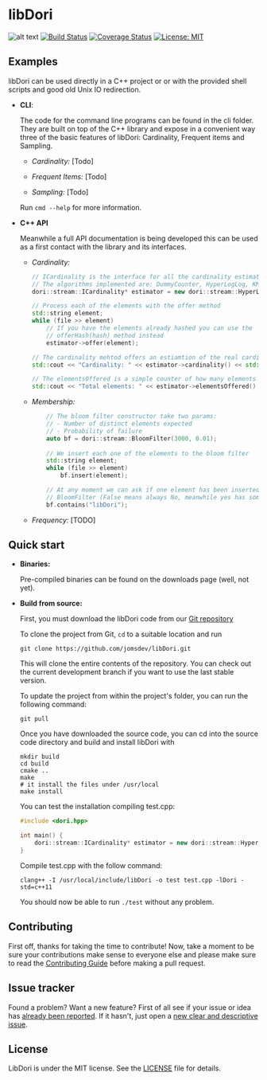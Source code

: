 # libDori

![alt text](https://img.shields.io/badge/release-0.0.1-green.svg)
[![Build Status](https://travis-ci.org/jomsdev/libDori.svg?branch=master)](https://travis-ci.org/jomsdev/libDori)
[![Coverage Status](https://coveralls.io/repos/github/jomsdev/libDori/badge.svg?branch=master)](https://coveralls.io/github/jomsdev/libDori?branch=master)
[![License: MIT](https://img.shields.io/badge/License-MIT-yellow.svg)](https://opensource.org/licenses/MIT)


## Examples

libDori can be used directly in a C++ project or or with the provided shell scripts and good old Unix IO redirection.

- **CLI**:

    The code for the command line programs can be found in the cli folder. They are built on top of the C++ library and expose 
    in a convenient way three of the basic features of libDori: Cardinality, Frequent items and Sampling.

    - *Cardinality:* [Todo] 

    - *Frequent Items:* [Todo] 

    - *Sampling:* [Todo] 

    Run `cmd --help` for more information.

- **C++ API**

    Meanwhile a full API documentation is being developed this can be used as a first contact with the library and its interfaces.

    - *Cardinality:*
        ```cpp
        // ICardinality is the interface for all the cardinality estimators.
        // The algorithms implemented are: DummyCounter, HyperLogLog, KMV and Recordinality
        dori::stream::ICardinality* estimator = new dori::stream::HyperLogLog(size);

        // Process each of the elements with the offer method
        std::string element;
        while (file >> element)
            // If you have the elements already hashed you can use the
            // offerHash(hash) method instead
            estimator->offer(element);

        // The cardinality mehtod offers an estiamtion of the real cardinality of the stream
        std::cout << "Cardinality: " << estimator->cardinality() << std::endl;

        // The elementsOffered is a simple counter of how many elements had been offered
        std::cout << "Total elements: " << estimator->elementsOffered() << std::endl;
        ```

    - *Membership:*
        ```cpp
            // The bloom filter constructor take two params: 
            // - Number of distinct elements expected
            // - Probability of failure
            auto bf = dori::stream::BloomFilter(3000, 0.01);
            
            // We insert each one of the elements to the bloom filter
            std::string element;
            while (file >> element)
                bf.insert(element);

            // At any moment we can ask if one element has been inserted or not in the 
            // BloomFilter (False means always No, meanwhile yes has some failure probabilty) 
            bf.contains("libDori");
        ```
    
    - *Frequency:* [TODO]

## Quick start

- **Binaries:**

    Pre-compiled binaries can be found on the downloads page (well, not yet).

- **Build from source:**

    First, you must download the libDori code from our [Git repository](https://github.com/jomsdev/libDori)

    To clone the project from Git, `cd` to a suitable location and run
    ```
    git clone https://github.com/jomsdev/libDori.git
    ```

    This will clone the entire contents of the repository. You can check out the current development branch
    if you want to use the last stable version.

    To update the project from within the project's folder, you can run the following command:
    ```
    git pull
    ```

    Once you have downloaded the source code, you can cd into the source code directory and build and install libDori with
    ```
    mkdir build
    cd build
    cmake ..
    make
    # it install the files under /usr/local
    make install
    ```

    You can test the installation compiling test.cpp:

    ```cpp
    #include <dori.hpp>

    int main() {
        dori::stream::ICardinality* estimator = new dori::stream::HyperLogLog(64);
    }
    ```

    Compile test.cpp with the follow command:

    ```
    clang++ -I /usr/local/include/libDori -o test test.cpp -lDori -std=c++11
    ```

    You should now be able to run `./test` without any problem.

## Contributing

First off, thanks for taking the time to contribute! Now, take a moment to be sure your contributions make sense 
to everyone else and please make sure to read the [Contributing Guide](https://github.com/jomsdev/libDori/blob/master/CONTRIBUTING.md)
before making a pull request.

## Issue tracker

Found a problem? Want a new feature? First of all see if your issue or idea has [already been reported](../../issues).
If it hasn't, just open a [new clear and descriptive issue](../../issues/new).

## License

 LibDori is under the MIT license. See the [LICENSE](https://github.com/jomsdev/libDori/blob/master/LICENSE) file for details.

